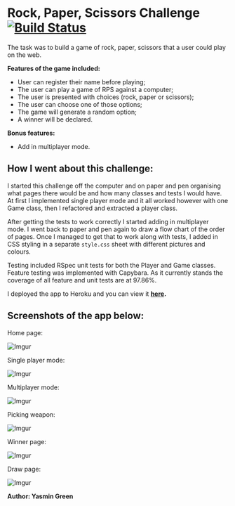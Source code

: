 Rock, Paper, Scissors Challenge [![Build Status](https://travis-ci.org/makersacademy/rps-challenge.svg?branch=master)](https://travis-ci.org/makersacademy/rps-challenge)
===============================


The task was to build a game of rock, paper, scissors that a user could play on the web.

**Features of the game included:**
* User can register their name before playing;
* The user can play a game of RPS against a computer;
* The user is presented with choices (rock, paper or scissors);
* The user can choose one of those options;
* The game will generate a random option;
* A winner will be declared.

**Bonus features:**
* Add in multiplayer mode.

How I went about this challenge:
--------------------------------

I started this challenge off the computer and on paper and pen organising what pages there would be and how many classes and tests I would have.
At first I implemented single player mode and it all worked however with one Game class, then I refactored and extracted a player class.

After getting the tests to work correctly I started adding in multiplayer mode. I went back to paper and pen again to draw a flow chart of the order of pages. Once I managed to get that to work along with tests, I added in CSS styling in a separate `style.css` sheet with different pictures and colours.

Testing included RSpec unit tests for both the Player and Game classes. Feature testing was implemented with Capybara. As it currently stands the coverage of all feature and unit tests are at 97.86%.

I deployed the app to Heroku and you can view it **[here](https://hidden-garden-50612.herokuapp.com/?).**

Screenshots of the app below:
-----------------------------

Home page:

![Imgur](http://i.imgur.com/x1QeevT.png)

Single player mode:

![Imgur](http://i.imgur.com/PP0xpER.png)

Multiplayer mode:

![Imgur](http://i.imgur.com/oN0KUgW.png)

Picking weapon:

![Imgur](http://i.imgur.com/13l1MNv.png)

Winner page:

![Imgur](http://i.imgur.com/FaNRRrd.png)

Draw page:

![Imgur](http://i.imgur.com/fM5T3T4.png?1)


**Author: Yasmin Green**
